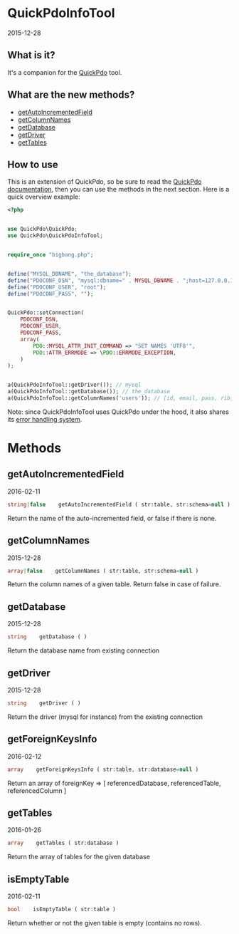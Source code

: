 QuickPdoInfoTool
=================
2015-12-28





What is it?
-------------------


It's a companion for the [QuickPdo](https://github.com/lingtalfi/QuickPdo) tool.
 




What are the new methods?
------------------------

- [getAutoIncrementedField](https://github.com/lingtalfi/QuickPdo/blob/master/QuickPdoInfoTool.md#getautoincrementedfield)
- [getColumnNames](https://github.com/lingtalfi/QuickPdo/blob/master/QuickPdoInfoTool.md#getcolumnnames)
- [getDatabase](https://github.com/lingtalfi/QuickPdo/blob/master/QuickPdoInfoTool.md#getdatabase)
- [getDriver](https://github.com/lingtalfi/QuickPdo/blob/master/QuickPdoInfoTool.md#getdriver)
- [getTables](https://github.com/lingtalfi/QuickPdo/blob/master/QuickPdoInfoTool.md#gettables)

 
 
 
How to use
---------------




This is an extension of QuickPdo, so be sure to read
the [QuickPdo documentation](https://github.com/lingtalfi/QuickPdo),
then you can use the methods in the next section.
Here is a quick overview example:

```php
<?php


use QuickPdo\QuickPdo;
use QuickPdo\QuickPdoInfoTool;


require_once "bigbang.php";


define("MYSQL_DBNAME", "the_database");
define("PDOCONF_DSN", "mysql:dbname=" . MYSQL_DBNAME . ";host=127.0.0.1");
define("PDOCONF_USER", "root");
define("PDOCONF_PASS", "");


QuickPdo::setConnection(
    PDOCONF_DSN,
    PDOCONF_USER,
    PDOCONF_PASS,
    array(
        PDO::MYSQL_ATTR_INIT_COMMAND => "SET NAMES 'UTF8'",
        PDO::ATTR_ERRMODE => \PDO::ERRMODE_EXCEPTION,
    )
);


a(QuickPdoInfoTool::getDriver()); // mysql
a(QuickPdoInfoTool::getDatabase()); // the_database
a(QuickPdoInfoTool::getColumnNames('users')); // [id, email, pass, rib, active]
```


Note:
    since QuickPdoInfoTool uses QuickPdo under the hood,
    it also shares its [error handling system](https://github.com/lingtalfi/QuickPdo/blob/master/README.md#how-to-use).


Methods
===========


getAutoIncrementedField
-------------
2016-02-11


```php
string|false    getAutoIncrementedField ( str:table, str:schema=null )
```

Return the name of the auto-incremented field, or false if there is none.



getColumnNames
-------------
2015-12-28


```php
array|false    getColumnNames ( str:table, str:schema=null )
```

Return the column names of a given table.
Return false in case of failure.


getDatabase
-------------
2015-12-28


```php
string    getDatabase ( )
```

Return the database name from existing connection


getDriver
-------------
2015-12-28


```php
string    getDriver ( )
```

Return the driver (mysql for instance) from the existing connection


getForeignKeysInfo
-------------
2016-02-12


```php
array    getForeignKeysInfo ( str:table, str:database=null )
```

Return an array of foreignKey => [ referencedDatabase, referencedTable, referencedColumn ]





getTables
-------------
2016-01-26


```php
array    getTables ( str:database )
```

Return the array of tables for the given database



isEmptyTable
-------------
2016-02-11


```php
bool    isEmptyTable ( str:table )
```

Return whether or not the given table is empty (contains no rows).

